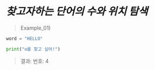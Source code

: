 *찾고자하는 단어의 수와 위치 탐색*
======  
> Example_01)  

```Python
word = "HELLO"

print("o를 찾고 싶어!")
```  
> 결과: 번호: 4
